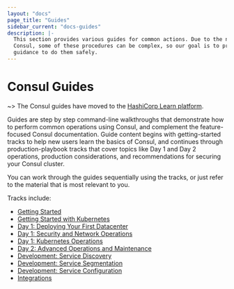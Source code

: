 ```yaml
---
layout: "docs"
page_title: "Guides"
sidebar_current: "docs-guides"
description: |-
  This section provides various guides for common actions. Due to the nature of
  Consul, some of these procedures can be complex, so our goal is to provide
  guidance to do them safely.
---
```


# Consul Guides

~> The Consul guides have moved to the [HashiCorp Learn platform](https://learn.hashicorp.com/).

Guides are step by step command-line walkthroughs that demonstrate how to
perform common operations using Consul, and complement the feature-focused
Consul documentation. Guide content begins with getting-started tracks to help
new users learn the basics of Consul, and continues through production-playbook
tracks that cover topics like Day 1 and Day 2 operations, production
considerations, and recommendations for securing your Consul cluster.

You can work through the guides sequentially using the tracks, or just refer to
the material that is most relevant to you.

Tracks include:

- [Getting Started](https://learn.hashicorp.com/consul/?track=getting-started#getting-started)
- [Getting Started with Kubernetes](https://learn.hashicorp.com/consul/?track=getting-started-k8s#getting-started-k8s)
- [Day 1: Deploying Your First Datacenter](https://learn.hashicorp.com/consul/?track=datacenter-deploy#datacenter-deploy)
- [Day 1: Security and Network Operations](https://learn.hashicorp.com/consul/?track=security-networking#security-networking)
- [Day 1: Kubernetes Operations](https://learn.hashicorp.com/consul/?track=day-1-operations#day-1-operations)
- [Day 2: Advanced Operations and Maintenance](https://learn.hashicorp.com/consul/?track=day-2-operations#day-2-operations)
- [Development: Service Discovery](https://learn.hashicorp.com/consul/?track=developer-discovery#developer-discovery)
- [Development: Service Segmentation](https://learn.hashicorp.com/consul/?track=developer-segmentation#developer-segmentation)
- [Development: Service Configuration](https://learn.hashicorp.com/consul/?track=developer-configuration#developer-configuration)
- [Integrations](https://learn.hashicorp.com/consul/?track=integrations#integrations)
